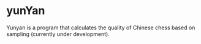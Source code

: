 # yunYan
Yunyan is a program that calculates the quality of Chinese chess based on sampling (currently under development).
